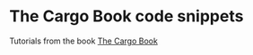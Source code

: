 # The Cargo Book code snippets

Tutorials from the book [The Cargo Book](https://doc.rust-lang.org/cargo/index.html)
